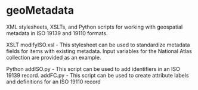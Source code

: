 # geoMetadata
XML stylesheets, XSLTs, and Python scripts for working with geospatial metadata in ISO 19139 and 19110 formats.

XSLT
modifyISO.xsl - This stylesheet can be used to standardize metadata fields for items with existing metadata. Input variables for the National Atlas collection are provided as an example.
 
Python
addISO.py - This script can be used to add identifiers in an ISO 19139 record.
addFC.py -  This script can be used to create attribute labels and definitions for an ISO 19110 record
